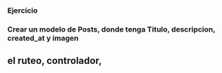 ### Ejercicio

### Crear un modelo de Posts, donde tenga Titulo, descripcion, created_at y imagen
## el ruteo, controlador, 


